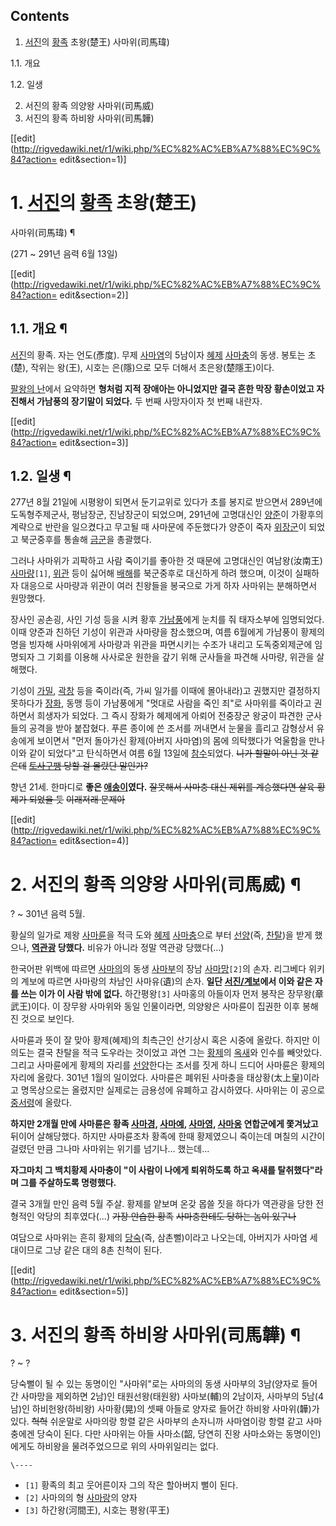 ## Contents

    

1. [서진](%EC%84%9C%EC%A7%84.md)의 [황족](%ED%99%A9%EC%A1%B1.md) 초왕(楚王) 사마위(司馬瑋) 
    

1.1. 개요

1.2. 일생

2. 서진의 황족 의양왕 사마위(司馬威) 
3. 서진의 황족 하비왕 사마위(司馬韡) 

[[edit](http://rigvedawiki.net/r1/wiki.php/%EC%82%AC%EB%A7%88%EC%9C%84?action=
edit&section=1)]

# 1. [서진](%EC%84%9C%EC%A7%84.md)의 [황족](%ED%99%A9%EC%A1%B1.md) 초왕(楚王)
사마위(司馬瑋) ¶

(271 ~ 291년 음력 6월 13일)

  

[[edit](http://rigvedawiki.net/r1/wiki.php/%EC%82%AC%EB%A7%88%EC%9C%84?action=
edit&section=2)]

## 1.1. 개요 ¶

[서진](%EC%84%9C%EC%A7%84.md)의 황족. 자는 언도(彥度). 무제
[사마염](%EC%82%AC%EB%A7%88%EC%97%BC.md)의 5남이자 [혜제](%ED%98%9C%EC%A0%9C.md)
[사마충](%EC%82%AC%EB%A7%88%EC%B6%A9.md)의 동생. 봉토는 초(楚), 작위는 왕(王), 시호는 은(隱)으로
모두 더해서 초은왕(楚隱王)이다.

  

[팔왕의 난](%ED%8C%94%EC%99%95%EC%9D%98%20%EB%82%9C.md)에서 요약하면 **형처럼 지적 장애아는
아니었지만 결국 흔한 막장 황손이었고 자진해서 가남풍의 장기말이 되었다.** 두 번째 사망자이자 첫 번째 내란자.

  

[[edit](http://rigvedawiki.net/r1/wiki.php/%EC%82%AC%EB%A7%88%EC%9C%84?action=
edit&section=3)]

## 1.2. 일생 ¶

277년 8월 21일에 시평왕이 되면서 둔기교위로 있다가 초를 봉지로 받으면서 289년에 도독형주제군사, 평남장군, 진남장군이 되었으며,
291년에 고명대신인 [양준](%EC%96%91%EC%A4%80#s-2.md)이 가황후의 계략으로 반란을 일으켰다고 무고될 때 사마문에
주둔했다가 양준이 죽자 [위장군](%EC%9C%84%EC%9E%A5%EA%B5%B0.md)이 되었고 북군중후를 통솔해
[금군](%EA%B8%88%EA%B5%B0.md)을 총괄했다.

  

그러나 사마위가 괴팍하고 사람 죽이기를 좋아한 것 때문에 고명대신인 여남왕(汝南王)
[사마량](%EC%82%AC%EB%A7%88%EB%9F%89.md)`[1]`,
[위관](%EC%9C%84%EA%B4%80#s-2.md) 등이 싫어해 [배해](%EB%B0%B0%ED%95%B4.md)를
북군중후로 대신하게 하려 했으며, 이것이 실패하자 대응으로 사마량과 위관이 여러 친왕들을 봉국으로 가게 하자 사마위는 분해하면서 원망했다.

  

장사인 공손굉, 사인 기성 등을 시켜 황후 [가남풍](%EA%B0%80%EB%82%A8%ED%92%8D.md)에게 눈치를 줘 태자소부에
임명되었다. 이때 양준과 친하던 기성이 위관과 사마량을 참소했으며, 여름 6월에게 가남풍이 황제의 명을 빙자해 사마위에게 사마량과 위관을
파면시키는 수조가 내리고 도독중외제군에 임명되자 그 기회를 이용해 사사로운 원한을 갚기 위해 군사들을 파견해 사마량, 위관을 살해했다.

  

기성이 [가밀](%EA%B0%80%EB%B0%80.md), [곽창](%EA%B3%BD%EC%B0%BD.md) 등을 죽이라(즉,
가씨 일가를 이때에 몰아내라)고 권했지만 결정하지 못하다가 [장화](%EC%9E%A5%ED%99%94#s-3.md), 동맹 등이
가남풍에게 "멋대로 사람을 죽인 죄"로 사마위를 죽이라고 권하면서 희생자가 되었다. 그 즉시 장화가 혜제에게 아뢰어 전중장군 왕궁이 파견한
군사들의 공격을 받아 붙잡혔다. 푸른 종이에 쓴 조서를 꺼내면서 눈물을 흘리고 감형상서 유송에게 보이면서 "먼저 돌아가신 황제(아버지
사마염)의 몸에 의탁했다가 억울함을 만나 이와 같이 되었다"고 탄식하면서 여름 6월 13일에
[참수](%EC%B0%B8%EC%88%98.md)되었다. <del>니가 할말이 아닌 것 같은데</del>
<del>[토사구팽](%ED%86%A0%EC%82%AC%EA%B5%AC%ED%8C%BD.md) 당할 걸 몰랐단 말인가?</del>

  

향년 21세. 한마디로 **좋은 [애송이](%EC%95%A0%EC%86%A1%EC%9D%B4.md)였다.** <del>잘못해서 사마충
대신 제위를 계승했다면 살육 황제가 되었을 듯</del> <del>이래저래 문제아</del>

  

[[edit](http://rigvedawiki.net/r1/wiki.php/%EC%82%AC%EB%A7%88%EC%9C%84?action=
edit&section=4)]

# 2. 서진의 황족 의양왕 사마위(司馬威) ¶

? ~ 301년 음력 5월.

  

황실의 일가로 제왕 [사마륜](%EC%82%AC%EB%A7%88%EB%A5%9C.md)을 적극 도와
[혜제](%ED%98%9C%EC%A0%9C.md) [사마충](%EC%82%AC%EB%A7%88%EC%B6%A9.md)으로 부터
[선양](%EC%84%A0%EC%96%91.md)(즉, [찬탈](%EC%B0%AC%ED%83%88.md))을 받게 했으나,
**[역관광](%EC%97%AD%EA%B4%80%EA%B4%91.md) 당했다.** 비유가 아니라 정말 역관광 당했다(...)

  

한국어판 위백에 따르면 [사마의](%EC%82%AC%EB%A7%88%EC%9D%98.md)의 동생
[사마부](%EC%82%AC%EB%A7%88%EB%B6%80.md)의 장남
[사마망](%EC%82%AC%EB%A7%88%EB%A7%9D.md)`[2]`의 손자. 리그베다 위키의 계보에 따르면 사마랑의 차남인
사마유(遺)의 손자. **일단 [서진/계보](%EC%84%9C%EC%A7%84/%EA%B3%84%EB%B3%B4.md)에서 이와 같은
자를 쓰는 이가 이 사람 밖에 없다.** 하간평왕`[3]` 사마홍의 아들이자 먼저 봉작은 장무왕(章武王)이다. 이 장무왕 사마위와 동일
인물이라면, 의양왕은 사마륜이 집권한 이후 봉해진 것으로 보인다.

  

사마륜과 뜻이 잘 맞아 황제(혜제)의 최측근인 산기상시 혹은 시중에 올랐다. 하지만 이 의도는 결국 찬탈을 적극 도우라는 것이었고 과연 그는
[황제](%ED%99%A9%EC%A0%9C.md)의 [옥새](%EC%98%A5%EC%83%88.md)와 인수를 빼앗았다. 그리고
사마륜에게 황제의 자리를 [선양](%EC%84%A0%EC%96%91.md)한다는 조서를 짓게 하니 드디어 사마륜은 황제의 자리에
올랐다. 301년 1월의 일이었다. 사마륜은 폐위된 사마충을 태상황(太上皇)이라고 명목상으로는 올렸지만 실제로는 금용성에 유폐하고
감시하였다. 사마위는 이 공으로 [중서령](%EC%A4%91%EC%84%9C%EB%A0%B9.md)에 올랐다.

  

**하지만 2개월 만에 사마륜은 황족 [사마경](%EC%82%AC%EB%A7%88%EA%B2%BD.md), [사마예](%EC%82%AC%EB%A7%88%EC%98%88.md), [사마영](%EC%82%AC%EB%A7%88%EC%98%81.md), [사마옹](%EC%82%AC%EB%A7%88%EC%98%B9.md) 연합군에게 쫓겨났고** 뒤이어 살해당했다. 하지만 사마륜조차 황족에 한때 황제였으니 죽이는데 며칠의 시간이 걸렸던 만큼 그나마 사마위는 위기를 넘기나... 했는데... 

  

**자그마치 그 백치황제 사마충이 "이 사람이 나에게 퇴위하도록 하고 옥새를 탈취했다"라며 그를 주살하도록 명령했다.**

  

결국 3개월 만인 음력 5월 주살. 황제를 얕보며 온갖 몹쓸 짓을 하다가 역관광을 당한 전형적인 악당의 최후였다(...) <del>가장
안습한 황족</del> <del>사마충한테도 당하는 놈이 있구나</del>

  

여담으로 사마위는 흔히 황제의 [당숙](%EB%8B%B9%EC%88%99.md)(즉, 삼촌뻘)이라고 나오는데, 아버지가 사마염
세대이므로 그냥 같은 대의 8촌 친척이 된다.

  

[[edit](http://rigvedawiki.net/r1/wiki.php/%EC%82%AC%EB%A7%88%EC%9C%84?action=
edit&section=5)]

# 3. 서진의 황족 하비왕 사마위(司馬韡) ¶

? ~ ?

  

당숙뻘이 될 수 있는 동명이인 "사마위"로는 사마의의 동생 사마부의 3남(양자로 들어간 사마망을 제외하면 2남)인 태원선왕(태원왕)
사마보(輔)의 2남이자, 사마부의 5남(4남)인 하비헌왕(하비왕) 사마황(晃)의 셋째 아들로 양자로 들어간 하비왕 사마위(韡)가 있다.
<del>헉헉</del> 쉬운말로 사마의랑 항렬 같은 사마부의 손자니까 사마염이랑 항렬 같고 사마충에겐 당숙이 된다. 다만 사마위는 아들
사마소(韶, 당연히 진왕 사마소와는 동명이인)에게도 하비왕을 물려주었으므로 위의 사마위일리는 없다.

`\----`

  * `[1]` 황족의 최고 웃어른이자 그의 작은 할아버지 뻘이 된다.
  * `[2]` 사마의의 형 [사마랑](%EC%82%AC%EB%A7%88%EB%9E%91.md)의 양자
  * `[3]` 하간왕(河間王), 시호는 평왕(平王)

